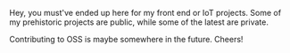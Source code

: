 Hey, you must've ended up here for my front end or IoT projects.
Some of my prehistoric projects are public, while some of the latest are private.

Contributing to OSS is maybe somewhere in the future.
Cheers!

<!---
gsicvj/gsicvj is a ✨ special ✨ repository because its `README.md` (this file) appears on your GitHub profile.
You can click the Preview link to take a look at your changes.
--->
